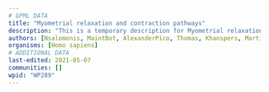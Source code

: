 ```yaml
---
# GPML DATA
title: "Myometrial relaxation and contraction pathways"
description: "This is a temporary description for Myometrial relaxation and contraction pathways"
authors: [Nsalomonis, MaintBot, AlexanderPico, Thomas, Khanspers, MartijnVanIersel, Egonw, Mkutmon, Fehrhart, Eweitz]
organisms: [Homo sapiens]
# ADDITIONAL DATA
last-edited: 2021-05-07
communities: []
wpid: "WP289"
---
```

